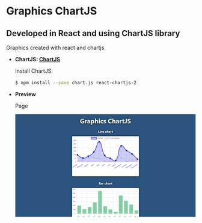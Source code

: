 # Graphics ChartJS

## Developed in React and using ChartJS library

Graphics created with react and chartjs

- **ChartJS: [ChartJS](https://react-chartjs-2.js.org/)**

  Install ChartJS:

  ```bash
  $ npm install --save chart.js react-chartjs-2
  ```

- **Preview**

  Page

  ![preview img](/preview.png)
